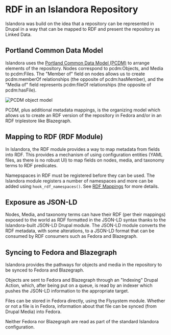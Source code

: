 # RDF in an Islandora Repository

Islandora was build on the idea that a repository can be represented
in Drupal in a way that can be mapped to RDF and present the repository 
as Linked Data.

## Portland Common Data Model

Islandora uses the [Portland Common Data Model (PCDM)](https://github.com/duraspace/pcdm/wiki)
 to arrange elements
of the repository. Nodes correspond to pcdm:Objects, and Media to pcdm:Files.
The "Member of" field on nodes allows us to create pcdm:memberOf relationships
(the opposite of pcdm:hasMember),
and the "Media of" field represents pcdm:fileOf relationships (the opposite of
pcdm:hasFile). 

![PCDM object model](../assets/rdf-pcdm-coll-obj-file.png)


PCDM, plus additional metadata mappings, is the organizing model which allows us to create an RDF version 
of the repository in Fedora and/or in an RDF triplestore like Blazegraph.

## Mapping to RDF (RDF Module)

In Islandora, the RDF module provides a way to map metadata from 
fields into RDF. This provides a mechanism of using configuration 
entities (YAML files, as there is no robust UI) to map fields on nodes,
media, and taxonomy terms to RDF predicates.

Namepspaces in RDF must be registered before they can be used. The 
Islandora module registers a number of namespaces and more can be 
added using `hook_rdf_namespaces()`. See [RDF Mappings](../islandora/rdf-mapping.md#rdf-mappings) 
for more details.

## Exposure as JSON-LD

Nodes, Media, and taxonomy terms can have their RDF (per their mappings)
exposed to the world as RDF formatted in the JSON-LD syntax thanks to
the Islandora-built JSON-LD Drupal module. The JSON-LD module converts 
the RDF metadata, with some alterations, to a JSON-LD format that can be
consumed by RDF consumers such as Fedora and Blazegraph.

## Syncing to Fedora and Blazegraph

Islandora provides the pathways for objects and media in the repository
to be synced to Fedora and Blazegraph.

Objects are sent to Fedora and Blazegraph through an "Indexing" Drupal Action, which, after being 
put on a queue, is read by an indexer which pushes the JSON-LD information
to the appropriate target.

Files can be stored in Fedora directly, using the Flysystem module. Whether
or not a file is in Fedora, information about that file can be synced (from Drupal Media) into Fedora.

Neither Fedora nor Blazegraph are read as part of the standard Islandora configuration.